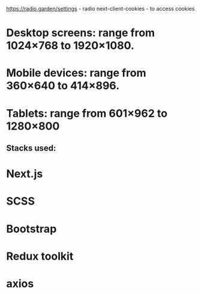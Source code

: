 https://radio.garden/settings - radio
next-client-cookies - to access cookies

# Desktop screens: range from 1024×768 to 1920×1080. 
# Mobile devices: range from 360×640 to 414×896. 
# Tablets: range from 601×962 to 1280×800

Stacks used:
-----------
# Next.js
# SCSS
# Bootstrap
# Redux toolkit
# axios
